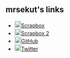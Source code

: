 ## mrsekut's links

- <img src="https://i.gyazo.com/7057219f5b20ca8afd122945b72453d3.png" width="18">[Scrapbox](https://scrapbox.io/mrsekut-p/)
- <img src="https://i.gyazo.com/7057219f5b20ca8afd122945b72453d3.png" width="18">[Scrapbox 2](https://scrapbox.io/public-mrsekut/)
- <img src="https://i.gyazo.com/ef7a02b69836dc8b6a732a54c4200dcb.png" width="18">[GitHub](https://github.com/mrsekut)
- <img src="https://i.gyazo.com/27efa615afe6bbdfabc1bffc9daaf15b.png" width="18">[Twitter](https://twitter.com/mrsekut)
